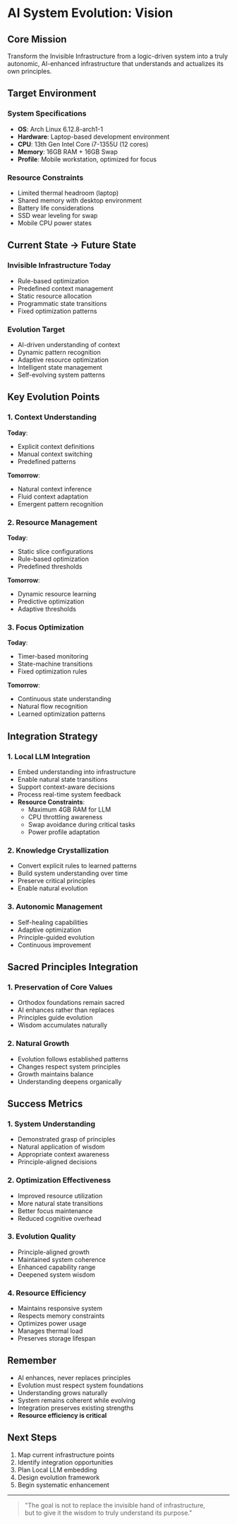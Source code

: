 # AI System Evolution: Vision

## Core Mission
Transform the Invisible Infrastructure from a logic-driven system into a truly autonomic, AI-enhanced infrastructure that understands and actualizes its own principles.

## Target Environment

### System Specifications
- **OS**: Arch Linux 6.12.8-arch1-1
- **Hardware**: Laptop-based development environment
- **CPU**: 13th Gen Intel Core i7-1355U (12 cores)
- **Memory**: 16GB RAM + 16GB Swap
- **Profile**: Mobile workstation, optimized for focus

### Resource Constraints
- Limited thermal headroom (laptop)
- Shared memory with desktop environment
- Battery life considerations
- SSD wear leveling for swap
- Mobile CPU power states

## Current State → Future State

### Invisible Infrastructure Today
- Rule-based optimization
- Predefined context management
- Static resource allocation
- Programmatic state transitions
- Fixed optimization patterns

### Evolution Target
- AI-driven understanding of context
- Dynamic pattern recognition
- Adaptive resource optimization
- Intelligent state management
- Self-evolving system patterns

## Key Evolution Points

### 1. Context Understanding
**Today**:
- Explicit context definitions
- Manual context switching
- Predefined patterns

**Tomorrow**:
- Natural context inference
- Fluid context adaptation
- Emergent pattern recognition

### 2. Resource Management
**Today**:
- Static slice configurations
- Rule-based optimization
- Predefined thresholds

**Tomorrow**:
- Dynamic resource learning
- Predictive optimization
- Adaptive thresholds

### 3. Focus Optimization
**Today**:
- Timer-based monitoring
- State-machine transitions
- Fixed optimization rules

**Tomorrow**:
- Continuous state understanding
- Natural flow recognition
- Learned optimization patterns

## Integration Strategy

### 1. Local LLM Integration
- Embed understanding into infrastructure
- Enable natural state transitions
- Support context-aware decisions
- Process real-time system feedback
- **Resource Constraints**:
  - Maximum 4GB RAM for LLM
  - CPU throttling awareness
  - Swap avoidance during critical tasks
  - Power profile adaptation

### 2. Knowledge Crystallization
- Convert explicit rules to learned patterns
- Build system understanding over time
- Preserve critical principles
- Enable natural evolution

### 3. Autonomic Management
- Self-healing capabilities
- Adaptive optimization
- Principle-guided evolution
- Continuous improvement

## Sacred Principles Integration

### 1. Preservation of Core Values
- Orthodox foundations remain sacred
- AI enhances rather than replaces
- Principles guide evolution
- Wisdom accumulates naturally

### 2. Natural Growth
- Evolution follows established patterns
- Changes respect system principles
- Growth maintains balance
- Understanding deepens organically

## Success Metrics

### 1. System Understanding
- Demonstrated grasp of principles
- Natural application of wisdom
- Appropriate context awareness
- Principle-aligned decisions

### 2. Optimization Effectiveness
- Improved resource utilization
- More natural state transitions
- Better focus maintenance
- Reduced cognitive overhead

### 3. Evolution Quality
- Principle-aligned growth
- Maintained system coherence
- Enhanced capability range
- Deepened system wisdom

### 4. Resource Efficiency
- Maintains responsive system
- Respects memory constraints
- Optimizes power usage
- Manages thermal load
- Preserves storage lifespan

## Remember
- AI enhances, never replaces principles
- Evolution must respect system foundations
- Understanding grows naturally
- System remains coherent while evolving
- Integration preserves existing strengths
- **Resource efficiency is critical**

## Next Steps
1. Map current infrastructure points
2. Identify integration opportunities
3. Plan Local LLM embedding
4. Design evolution framework
5. Begin systematic enhancement

---
> "The goal is not to replace the invisible hand of infrastructure,  
> but to give it the wisdom to truly understand its purpose." 